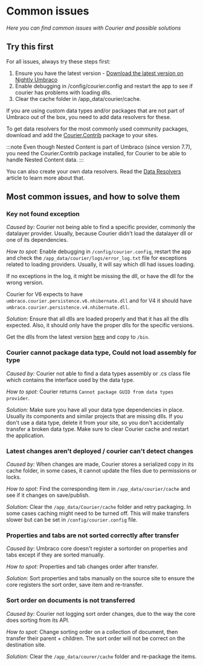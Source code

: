 # Common issues

_Here you can find common issues with Courier and possible solutions_

## Try this first
For all issues, always try these steps first:

1. Ensure you have the latest version - [Download the latest version on Nightly Umbraco](http://nightly.umbraco.org/?container=umbraco-courier-release) 
2. Enable debugging in /config/courier.config and restart the app to see if courier has problems with loading dlls.
3. Clear the cache folder in /app_data/courier/cache.

If you are using custom data types and/or packages that are not part of Umbraco out of the box, you need to add data resolvers for these.

To get data resolvers for the most commonly used community packages, download and add the [Courier.Contrib](https://github.com/umbraco/Umbraco.Courier.Contrib) package to your sites.

:::note
Even though Nested Content is part of Umbraco (since version 7.7), you need the Courier.Contrib package installed, for Courier to be able to handle Nested Content data.
:::

You can also create your own data resolvers. Read the [Data Resolvers](Developer/DataResolvers.md) article to learn more about that.

## Most common issues, and how to solve them

### Key not found exception
*Caused by:* Courier not being able to find a specific provider, commonly the datalayer provider. Usually, because Courier didn't load the datalayer dll or one of its dependencies. 

*How to spot:* Enable debugging in `/config/courier.config`, restart the app and check the 
`/app_data/courier/logs/error_log.txt` file for exceptions related to loading providers. Usually, it will say which dll had issues loading. 

If no exceptions in the log, it might be missing the dll, or have the dll for the wrong version.

Courier for V6 expects to have `umbraco.courier.persistence.v6.nhibernate.dll` and for V4 it should have 
`umbraco.courier.persistence.v4.nhibernate.dll`.

*Solution:* Ensure that all dlls are loaded properly and that it has all the dlls expected. Also, it should only have
the proper dlls for the specific versions. 

Get the dlls from the latest version [here](http://nightly.umbraco.org/?container=umbraco-courier-release) and copy to `/bin`.

### Courier cannot package data type, Could not load assembly for type
*Caused by:* Courier not able to find a data types assembly or .cs class file which contains the interface used
by the data type.

*How to spot:* Courier returns `Cannot package GUID from data types provider`.

*Solution:* Make sure you have all your data type dependencies in place. Usually its components and similar projects
that are missing dlls. If you don't use a data type, delete it from your site, so you don't accidentally 
transfer a broken data type. Make sure to clear Courier cache and restart the application.

### Latest changes aren't deployed / courier can't detect changes
*Caused by:* When changes are made, Courier stores a serialized copy in its cache folder, in some cases, it cannot update
the files due to permissions or locks.

*How to spot:* Find the corresponding item in `/app_data/courier/cache` and see if it changes on save/publish.

*Solution:* Clear the `/app_data/Courier/cache` folder and retry packaging. In some cases caching might need to be turned off.
This will make transfers slower but can be set in `/config/courier.config` file.

### Properties and tabs are not sorted correctly after transfer
*Caused by:* Umbraco core doesn't register a sortorder on properties and tabs except if they are sorted manually.

*How to spot:* Properties and tab changes order after transfer.

*Solution:* Sort properties and tabs manually on the source site to ensure the core registers the sort order,
save item and re-transfer.

### Sort order on documents is not transferred
*Caused by:* Courier not logging sort order changes, due to the way the core does sorting from its API.

*How to spot:* Change sorting order on a collection of document, then transfer their parent + children. The sort order will not 
be correct on the destination site.

*Solution:* Clear the `/app_data/courer/cache` folder and re-package the items.
